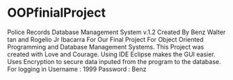 # OOPfinialProject
Police Records Database Management System v.1.2 
Created By Benz Walter tan and Rogelio Jr Ibacarra
For Our Final Project For Object Oriented Programming and Database Management Systems.
This Project was created with Love and Courage.
Using IDE Eclipse makes the GUI easier.
Uses Encryption to secure data inputed from the program to the database.
For logging in
Username : 1999
Password : Benz
